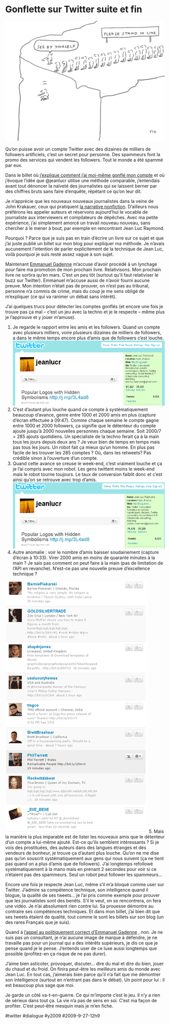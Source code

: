 # Gonflette sur Twitter suite et fin

![](_i/Please_stand_in_line_t.8001.webp)

Qu’on puisse avoir un compte Twitter avec des dizaines de milliers de followers artificiels, c’est un secret pour personne. Des spammeurs font la promo des services qui vendent les followers. Tout le monde a été spammé par eux.

Dans le billet où [j’explique comment j’ai moi-même gonflé mon compte](qui-a-la-plus-grosse-quequette-sur-twitter.md) et où j’évoque l’idée que @jeanlucr utilise une méthode comparable, j’entendais avant tout dénoncer la naïveté des journalistes qui se laissent berner par des chiffres bruts sans faire d’enquête, répétant ce qu’on leur dit.

Je n’apprécie que les nouveaux nouveaux journalistes dans la veine de John Krakauer, ceux qui pratiquent [la narrative nonfiction](../3/narrative-nonfiction.md). D’ailleurs nous préférons les appeler auteurs et réservons aujourd’hui le vocable de journaliste aux interviewers et compilateurs de dépêches. Avec ma petite expérience, j’ai simplement amorcé un travail nouveau nouveau, sans chercher à le mener à bout, par exemple en rencontrant Jean Luc Raymond.

Pourquoi ? Parce que je suis pas en train d’écrire un livre sur ce sujet et que j’ai juste publié un billet sur mon blog pour expliquer ma méthode. Je n’avais aucunement l’intention de parler explicitement de la technique de Jean Luc, voilà pourquoi je suis resté assez vague à son sujet.

Maintenant [Emmanuel Gadenne](http://twitter.com/egadenne/statuses/4412428333) m’accuse d’avoir procédé à un lynchage pour faire ma promotion de mon prochain livre. Relativisons. Mon prochain livre ne sortira qu’en mars. C’est un peu tôt (surtout qu’il faut relativiser le buzz sur Twitter). Emmanuel m’accuse aussi de n’avoir fourni aucune preuve. Mon intention n’était pas de prouver, on n’est pas au tribunal, personne n’a commis de crime, mais du coup je me sens obligé de m’expliquer (ce qui va ranimer un débat sans intérêt).

J’ai quelques trucs pour détecter les comptes gonflés (et encore une fois je trouve pas ça mal – c’est un jeu avec la techno et je le respecte – même plus je l’approuve et y jouer m’amuse).

1. Je regarde le rapport entre les amis et les followers. Quand un compte avec plusieurs milliers, voire plusieurs dizaines de milliers de followers, a dans le même temps encore plus d’amis que de followers c’est louche.  
![jeanlurc](_i/jeanlurc.png)
2. C’est d’autant plus louche quand ce compte à systématiquement beaucoup d’avance, genre entre 1000 et 2000 amis en plus (capture d’écran effectuée à 09:47). Comme chaque semaine le compte gagne entre 1000 et 2000 followers, ça signifie que le détenteur du compte ajoute jusqu’à 2000 nouvelles personnes chaque semaine. Soit 2000/7 = 285 ajouts quotidiens. Un spécialiste de la techno ferait ça à la main tous les jours depuis deux ans ? Je veux bien de temps en temps mais pas tous les jours. Un robot fait ça mieux qu’un homme. En plus pas facile de les trouver les 285 comptes ? Où, dans les retweets? Pas crédible sinon à l’ouverture d’un compte.
3. Quand cette avance se creuse le week-end, c’est vraiment louche et ça je l’ai compris avec mon robot. Les gens twittent moins le week-end mais le robot tourne toujours. Le taux de conversion faiblit donc et c’est ainsi qu’on se retrouve avec trop d’amis.  
![jeanlurcr](_i/jeanlurc2.png)
4. Autre anomalie : voir le nombre d’amis baisser soudainement (capture d’écran à 10:33). Virer 2000 amis en moins de quarante minutes à la main ? Je sais pas comment on peut faire à la main (pas de limitation de l’API en revanche). N’est-ce pas une nouvelle preuve d’excellence technique ?  

![jean lucr](_i/jeanlurc3.png)
5. Mais la manière la plus imparable est de lister les nouveaux amis que le détenteur d’un compte a lui-même ajouté. Est-ce qu’ils semblent intéressants ? Si je vois des prostituées, des auteurs dans des langues étranges et des vendeurs de bonheur, je trouve ça d’autant plus louche. Qu’on ne me dise pas qu’on souscrit systématiquement aux gens qui nous suivent (ça ne tient pas quand on a plus d’amis que de followers). J’ai longtemps refollowé systématiquement à la mano mais en prenant 2 secondes pour voir si ce n’étaient pas des spammeurs. Seul un robot peut follower les spammeurs...

Encore une fois je respecte Jean Luc, même s’il m’a bloqué comme user sur Twitter. J’admire sa compétence technique, son intelligence quand il blogue, la qualité de ses tweets… je l’ai pris comme exemple pour prouver que les journalistes sont des benêts. S’il le veut, on se rencontrera, on fera une vidéo. Je n’ai absolument rien contre lui. Sa prouesse démontre au contraire ses compétences techniques. Et dans mon billet, j’ai bien dit que ses tweets étaient de qualité, tout comme le sont les billets sur son blog (un des rares Français que je suis).

Quand à [l’appel au politiquement correct d’Emmanuel Gadenne](qui-a-la-plus-grosse-quequette-sur-twitter/#comment-70072.md) , non. Je ne suis pas un consultant, je n’ai aucune image de marque à défendre, je ne travaille pas pour un journal qui a des intérêts supérieurs, je dis ce que je pense quand je le pense. J’entends user de ce luxe aussi longtemps que possible (profitez-en ça risque de ne pas durer).

J’aime bien asticoter, provoquer, discuter… dire du mal et dire du bien, jouer du chaud et du froid. On finira peut-être les meilleurs amis du monde avec Jean Luc. En tout cas, j’aimerais bien parce qu’il n’a fait que me démontrer son intelligence (surtout en n’entrant pas dans le débat). Un point pour lui : il est beaucoup plus sage que moi.

Je garde un côté va-t-en-guerre. Ce qui m’importe c’est le jeu. Il n’y a rien de sérieux dans tout ça. La vie n’a pas de sens en soi. C’est ma façon de profiter. C’est peut-être mesquin mais je m’en fiche.

#twitter #dialogue #y2009 #2009-9-27-12h9
